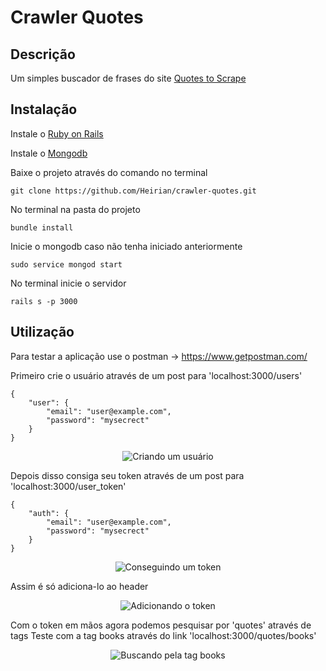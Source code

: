 # Crawler Quotes

## Descrição

Um simples buscador de frases do site [Quotes to Scrape](http://quotes.toscrape.com/)

## Instalação

Instale o [Ruby on Rails](https://gorails.com/setup)

Instale o [Mongodb](https://docs.mongodb.com/manual/administration/install-community/)

Baixe o projeto através do comando no terminal

```
git clone https://github.com/Heirian/crawler-quotes.git
```

No terminal na pasta do projeto

```
bundle install
```

Inicie o mongodb caso não tenha iniciado anteriormente

```
sudo service mongod start
```

No terminal inicie o servidor

```
rails s -p 3000
```

## Utilização

Para testar a aplicação use o postman -> https://www.getpostman.com/

Primeiro crie o usuário através de um post para 'localhost:3000/users'

```
{
	"user": {
		"email": "user@example.com",
		"password": "mysecrect"
	}
}
```
<p align="center">
  <img src="https://user-images.githubusercontent.com/26394609/47742977-9df54900-dc5c-11e8-8959-90096ab3fe37.png" alt="Criando um usuário"/>
</p>

Depois disso consiga seu token através de um post para 'localhost:3000/user_token'

```
{
	"auth": {
		"email": "user@example.com",
		"password": "mysecrect"
	}
}
```

<p align="center">
  <img src="https://user-images.githubusercontent.com/26394609/47742978-9df54900-dc5c-11e8-86c6-1cf5e40cf6f5.png" alt="Conseguindo um token"/>
</p>

Assim é só adiciona-lo ao header

<p align="center">
  <img src="https://user-images.githubusercontent.com/26394609/47742973-9cc41c00-dc5c-11e8-8478-cde8763016ed.png" alt="Adicionando o token"/>
</p>

Com o token em mãos agora podemos pesquisar por 'quotes' através de tags
Teste com a tag books através do link 'localhost:3000/quotes/books'

<p align="center">
  <img src="https://user-images.githubusercontent.com/26394609/47742975-9d5cb280-dc5c-11e8-837f-606d19acb519.png" alt="Buscando pela tag books"/>
</p>
